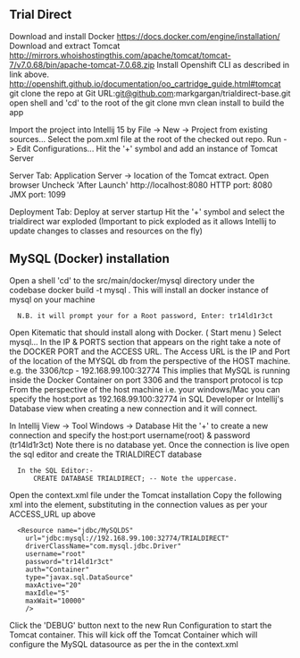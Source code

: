 Trial Direct
------------
Download and install Docker
      https://docs.docker.com/engine/installation/
Download and extract Tomcat 
      http://mirrors.whoishostingthis.com/apache/tomcat/tomcat-7/v7.0.68/bin/apache-tomcat-7.0.68.zip
Install Openshift CLI as described in link above. 
      http://openshift.github.io/documentation/oo_cartridge_guide.html#tomcat
git clone the repo at
       Git URL:git@github.com:markgargan/trialdirect-base.git
open shell and 'cd' to the root of the git clone
       mvn clean install to build the app

Import the project into Intellij 15 by File -> New -> Project from existing sources...
       Select the pom.xml file at the root of the checked out repo.
Run -> Edit Configurations...
Hit the '+' symbol and add an instance of Tomcat Server

Server Tab:
      Application Server -> location of the Tomcat extract.
      Open browser 
           Uncheck 'After Launch'
           http://localhost:8080 
           HTTP port: 8080
           JMX  port: 1099

Deployment Tab:
      Deploy at server startup
      Hit the '+' symbol and select the trialdirect war exploded 
      (Important to pick exploded as it allows Intellij to update changes to classes and resources on the fly)
           
           
MySQL (Docker) installation
----------------------------
Open a shell
      'cd' to the src/main/docker/mysql directory under the codebase
      docker build -t mysql .
      This will install an docker instance of mysql on your machine

      N.B. it will prompt your for a Root password, Enter: tr14ld1r3ct
      
      
Open Kitematic that should install along with Docker. ( Start menu )
      Select mysql...
            In the IP & PORTS section that appears on the right take a note of the 
            DOCKER PORT and the ACCESS URL.
            The Access URL is the IP and Port of the location of the MYSQL db from the perspective of the HOST machine.
            e.g. the 3306/tcp   -   192.168.99.100:32774
            This implies that MySQL is running inside the Docker Container on port 3306 and the transport protocol is tcp
            From the perspective of the host machine i.e. your windows/Mac you can specify the host:port as 192.168.99.100:32774 
            in SQL Developer or Intellij's Database view when creating a new connection and it will connect.
            
In Intellij
      View -> Tool Windows -> Database
      Hit the '+' to create a new connection and specify the host:port username(root) & password (tr14ld1r3ct)
      Note there is no database yet. 
      Once the connection is live open the sql editor and create the TRIALDIRECT database
      
      In the SQL Editor:-
          CREATE DATABASE TRIALDIRECT; -- Note the uppercase.
      
Open the context.xml file under the Tomcat installation
      Copy the following xml into the <Context> element,
          substituting in the connection values as per your ACCESS_URL up above
      
      <Resource name="jdbc/MySQLDS"
        url="jdbc:mysql://192.168.99.100:32774/TRIALDIRECT"
        driverClassName="com.mysql.jdbc.Driver"
        username="root"
        password="tr14ld1r3ct"
        auth="Container"
        type="javax.sql.DataSource"
        maxActive="20"
        maxIdle="5"
        maxWait="10000"
        />
  
Click the 'DEBUG' button next to the new Run Configuration to start the Tomcat container. 
This will kick off the Tomcat Container which will configure the MySQL datasource as per the <Resource> in the context.xml